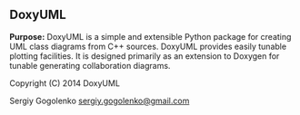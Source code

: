 DoxyUML
--------------------------------
**Purpose:** 
DoxyUML is a simple and extensible Python package 
for creating UML class diagrams from C++ sources.
DoxyUML provides easily tunable plotting facilities.
It is designed primarily as an extension to Doxygen
for tunable generating collaboration diagrams.

Copyright (C) 2014 DoxyUML 

Sergiy Gogolenko <sergiy.gogolenko@gmail.com>
